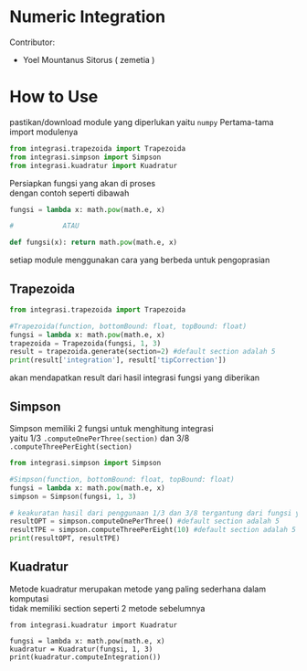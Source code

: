 # Numeric Integration
Contributor:
- Yoel Mountanus Sitorus ( zemetia )

# How to Use
pastikan/download module yang diperlukan yaitu `numpy`
Pertama-tama import modulenya
```py
from integrasi.trapezoida import Trapezoida
from integrasi.simpson import Simpson
from integrasi.kuadratur import Kuadratur
```

Persiapkan fungsi yang akan di proses<br />
dengan contoh seperti dibawah
```py
fungsi = lambda x: math.pow(math.e, x)

#            ATAU

def fungsi(x): return math.pow(math.e, x)
```

setiap module menggunakan cara yang berbeda untuk pengoprasian

## Trapezoida
```py
from integrasi.trapezoida import Trapezoida

#Trapezoida(function, bottomBound: float, topBound: float)
fungsi = lambda x: math.pow(math.e, x)
trapezoida = Trapezoida(fungsi, 1, 3)
result = trapezoida.generate(section=2) #default section adalah 5
print(result['integration'], result['tipCorrection'])

```
akan mendapatkan result dari hasil integrasi fungsi yang diberikan

## Simpson

Simpson memiliki 2 fungsi untuk menghitung integrasi<br />
yaitu 1/3 `.computeOnePerThree(section)` dan 3/8 `.computeThreePerEight(section)`
```py
from integrasi.simpson import Simpson

#Simpson(function, bottomBound: float, topBound: float)
fungsi = lambda x: math.pow(math.e, x)
simpson = Simpson(fungsi, 1, 3)

# keakuratan hasil dari penggunaan 1/3 dan 3/8 tergantung dari fungsi yang di berikan
resultOPT = simpson.computeOnePerThree() #default section adalah 5
resultTPE = simpson.computeThreePerEight(10) #default section adalah 5
print(resultOPT, resultTPE)
```

## Kuadratur

Metode kuadratur merupakan metode yang paling sederhana dalam komputasi</br>
tidak memiliki section seperti 2 metode sebelumnya
```
from integrasi.kuadratur import Kuadratur

fungsi = lambda x: math.pow(math.e, x)
kuadratur = Kuadratur(fungsi, 1, 3)
print(kuadratur.computeIntegration())
```
